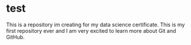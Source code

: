 # test
This is a repository im creating for my data science certificate. 
This is my first repository ever and I am very excited to learn more about Git and GitHub. 
